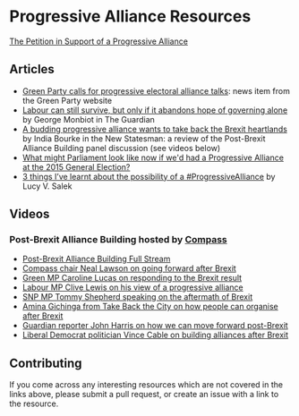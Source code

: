 Progressive Alliance Resources
==============================

[The Petition in Support of a Progressive Alliance](https://action.greenparty.org.uk/)

Articles
--------

- [Green Party calls for progressive electoral alliance talks](https://www.greenparty.org.uk/news/2016/06/29/green-party-calls-for-progressive-electoral-alliance-talks/): news item from the Green Party website
- [Labour can still survive, but only if it abandons hope of governing alone](https://www.theguardian.com/commentisfree/2016/jul/05/labour-survive-governing-alone-political-alliance-unity-british-left-power) by George Monbiot in The Guardian
- [A budding progressive alliance wants to take back the Brexit heartlands](http://www.newstatesman.com/politics/staggers/2016/07/budding-progressive-alliance-wants-take-back-brexit-heartlands) by India Bourke in the New Statesman: a review of the Post-Brexit Alliance Building panel discussion (see videos below)
- [What might Parliament look like now if we'd had a Progressive Alliance at the 2015 General Election?](http://www.stephenmcintosh.com/progressivealliance/)
- [3 things I’ve learnt about the possibility of a #ProgressiveAlliance](http://inpursuitofnuance.com/in-pursuit-of-nuance/3-things-ive-learnt-about-a-progressivealliance/) by Lucy V. Salek

Videos
------

### Post-Brexit Alliance Building hosted by [Compass](http://www.compassonline.org.uk/)

- [Post-Brexit Alliance Building Full Stream](https://www.youtube.com/watch?v=PMHuysv5a4E&list=PL7qew6ZC5kQFtqA6Xhjzh3lGHVz00pcDt&index=1)
- [Compass chair Neal Lawson on going forward after Brexit](https://www.youtube.com/watch?v=fP02dzlbT2w&list=PL7qew6ZC5kQFtqA6Xhjzh3lGHVz00pcDt&index=7)
- [Green MP Caroline Lucas on responding to the Brexit result](https://www.youtube.com/watch?v=6AkvcukJlP4&index=6&list=PL7qew6ZC5kQFtqA6Xhjzh3lGHVz00pcDt)
- [Labour MP Clive Lewis on his view of a progressive alliance](https://www.youtube.com/watch?v=DeJQPR0YwnE&index=3&list=PL7qew6ZC5kQFtqA6Xhjzh3lGHVz00pcDt)
- [SNP MP Tommy Shepherd speaking on the aftermath of Brexit](https://www.youtube.com/watch?v=hrYcJuDfBZQ&list=PL7qew6ZC5kQFtqA6Xhjzh3lGHVz00pcDt&index=4)
- [Amina Gichinga from Take Back the City on how people can organise after Brexit](https://www.youtube.com/watch?v=YW807ZvyNys&index=2&list=PL7qew6ZC5kQFtqA6Xhjzh3lGHVz00pcDt)
- [Guardian reporter John Harris on how we can move forward post-Brexit](https://www.youtube.com/watch?v=H5RPpq1j-LE&list=PL7qew6ZC5kQFtqA6Xhjzh3lGHVz00pcDt&index=5)
- [Liberal Democrat politician Vince Cable on building alliances after Brexit](https://www.youtube.com/watch?v=XTynNvwBl3U&index=8&list=PL7qew6ZC5kQFtqA6Xhjzh3lGHVz00pcDt)

Contributing
------------

If you come across any interesting resources which are not covered in the links above, please submit a pull request, or create an issue with a link to the resource.
